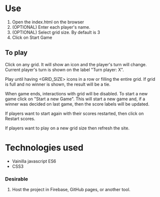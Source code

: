 # Use
1. Open the index.html on the browser
2. (OPTIONAL) Enter each player's name.
3. (OPTIONAL) Select grid size. By default is 3
4. Click on Start Game

## To play
Click on any grid. It will show an icon and the player's turn will change. Current player's turn is shown on the label "Turn player: X".

Play until having <GRID_SIZE> icons in a row or filling the entire grid. If grid is full and no winner is shown, the result will be a tie.

When game ends, interactions with grid will be disabled. To start a new game click on "Start a new Game". This will start a new game and, if a winner was decided on last game, then the score labels will be updated.

If players want to start again with their scores restarted, then click on Restart scores.

If players want to play on a new grid size then refresh the site.

# Technologies used
* Vainilla javascript ES6
* CSS3

### Desirable
1. Host the project in Firebase, GitHub pages, or another tool.